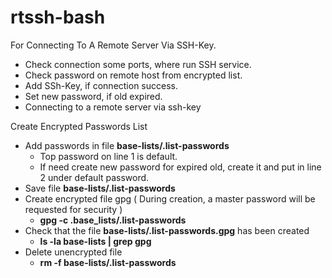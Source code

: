 # rtssh-bash

For Connecting To A Remote Server Via SSH-Key.

- Check connection some ports, where run SSH service.
- Check password on remote host from encrypted list.
- Add SSh-Key, if connection sucсess.
- Set new password, if old expired.
- Connecting to a remote server via ssh-key


Create Encrypted Passwords List

 - Add passwords in file **base-lists/.list-passwords**
   - Top password on line 1 is default.
   - If need create new password for expired old, create it and put in line 2 under default password.
 - Save file **base-lists/.list-passwords**
 - Create encrypted file gpg ( During creation, a master password will be requested for security )
   - **gpg -c .base_lists/.list-passwords**
 - Сheck that the file **base-lists/.list-passwords.gpg** has been created
   - **ls -la base-lists | grep gpg**
 - Delete unencrypted file
   - **rm -f base-lists/.list-passwords**
